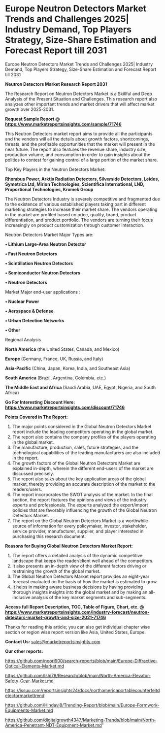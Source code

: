 # Europe Neutron Detectors Market Trends and Challenges 2025| Industry Demand, Top Players Strategy, Size-Share Estimation and Forecast Report till 2031
Europe Neutron Detectors Market Trends and Challenges 2025| Industry Demand, Top Players Strategy, Size-Share Estimation and Forecast Report till 2031

<strong>Neutron Detectors Market Research Report 2031</strong>

The Research Report on Neutron Detectors Market is a Skillful and Deep Analysis of the Present Situation and Challenges. This research report also analyzes other important trends and market drivers that will affect market growth over 2025-2031.

<strong>Request Sample Report @ <a href=https://www.marketreportsinsights.com/sample/71746>https://www.marketreportsinsights.com/sample/71746</a></strong>

This Neutron Detectors market report aims to provide all the participants and the vendors will all the details about growth factors, shortcomings, threats, and the profitable opportunities that the market will present in the near future. The report also features the revenue share, industry size, production volume, and consumption in order to gain insights about the politics to contest for gaining control of a large portion of the market share.

Top Key Players in the Neutron Detectors Market:

<strong>Rhombus Power, Arktis Radiation Detectors, Silverside Detectors, Leidos, Symetrica Ltd, Mirion Technologies, Scientifica International, LND, Proportional Technologies, Kromek Group</strong>

The Neutron Detectors Industry is severely competitive and fragmented due to the existence of various established players taking part in different marketing strategies to increase their market share. The vendors operating in the market are profiled based on price, quality, brand, product differentiation, and product portfolio. The vendors are turning their focus increasingly on product customization through customer interaction.

Neutron Detectors Market Major Types are:

<strong>• Lithium Large-Area Neutron Detector

• Fast Neutron Detectors

• Scintillation Neutron Detectors

• Semiconductor Neutron Detectors

• Neutron Detectors</strong>

Market Major end-user applications :

<strong>• Nuclear Power

• Aerospace & Defense

• Urban Detection Networks

• Other</strong>

Regional Analysis

</u><strong><b>North America</b></strong> (the United States, Canada, and Mexico)

<strong><b>Europe </b></strong>(Germany, France, UK, Russia, and Italy)

<strong><b>Asia-Pacific</b></strong> (China, Japan, Korea, India, and Southeast Asia)

<strong><b>South America</b></strong> (Brazil, Argentina, Colombia, etc.)

<strong><b>The Middle East and Africa</b></strong> (Saudi Arabia, UAE, Egypt, Nigeria, and South Africa)

<strong>Go For Interesting Discount Here: <a href=https://www.marketreportsinsights.com/discount/71746>https://www.marketreportsinsights.com/discount/71746</a></strong>

<strong>Points Covered in The Report:</strong>
<ol>
  <li>The major points considered in the Global Neutron Detectors Market report include the leading competitors operating in the global market.</li>
  <li>The report also contains the company profiles of the players operating in the global market.</li>
  <li>The manufacture, production, sales, future strategies, and the technological capabilities of the leading manufacturers are also included in the report.</li>
  <li>The growth factors of the Global Neutron Detectors Market are explained in-depth, wherein the different end-users of the market are discussed precisely.</li>
  <li>The report also talks about the key application areas of the global market, thereby providing an accurate description of the market to the readers/users.</li>
  <li>The report incorporates the SWOT analysis of the market. In the final section, the report features the opinions and views of the industry experts and professionals. The experts analyzed the export/import policies that are favorably influencing the growth of the Global Neutron Detectors Market.</li>
  <li>The report on the Global Neutron Detectors Market is a worthwhile source of information for every policymaker, investor, stakeholder, service provider, manufacturer, supplier, and player interested in purchasing this research document.</li>
</ol>
<strong>Reasons for Buying Global Neutron Detectors Market Report:</strong>

<ol>
  <li>The report offers a detailed analysis of the dynamic competitive landscape that keeps the reader/client well ahead of the competitors.</li>
  <li>It also presents an in-depth view of the different factors driving or restraining the growth of the global market.</li>
  <li>The Global Neutron Detectors Market report provides an eight-year forecast evaluated on the basis of how the market is estimated to grow.</li>
  <li>It helps in making aware business decisions by having providing thorough insights insights into the global market and by making an all-inclusive analysis of the key market segments and sub-segments.</li>
</ol>
<strong>Access full Report Description, TOC, Table of Figure, Chart, etc. @ <a href=https://www.marketreportsinsights.com/industry-forecast/neutron-detectors-market-growth-and-size-2021-71746>https://www.marketreportsinsights.com/industry-forecast/neutron-detectors-market-growth-and-size-2021-71746</a></strong>


Thanks for reading this article; you can also get individual chapter wise section or region wise report version like Asia, United States, Europe.

<strong>Contact Us:</strong>
sales@marketreportsinsights.com

<strong>Our other reports:</strong>

<a href=https://github.com/noori900/search-reports/blob/main/Europe-Diffractive-Optical-Elements-Market.md>https://github.com/noori900/search-reports/blob/main/Europe-Diffractive-Optical-Elements-Market.md</a>

<a href=https://github.com/Ishi78/Research/blob/main/North-America-Elevator-Safety-Gear-Market.md>https://github.com/Ishi78/Research/blob/main/North-America-Elevator-Safety-Gear-Market.md</a>

<a href=https://issuu.com/reportsinsights24/docs/northamericaportablecounterfeitdetectormarkettrend>https://issuu.com/reportsinsights24/docs/northamericaportablecounterfeitdetectormarkettrend</a>

<a href=https://github.com/Hindavi8/Trending-Report/blob/main/Europe-Formwork-Equipments-Market.md>https://github.com/Hindavi8/Trending-Report/blob/main/Europe-Formwork-Equipments-Market.md</a>

<a href=https://github.com/digitalgrowth4347/Marketing-Trands/blob/main/North-America-Penetrant-NDT-Equipment-Market.md>https://github.com/digitalgrowth4347/Marketing-Trands/blob/main/North-America-Penetrant-NDT-Equipment-Market.md</a>"
